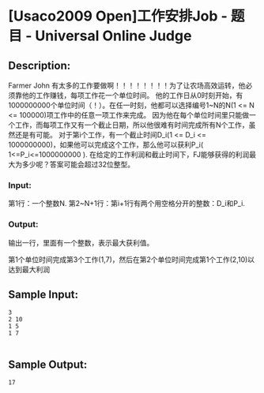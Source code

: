 # [Usaco2009 Open]工作安排Job - 题目 - Universal Online Judge

## Description: 

Farmer John 有太多的工作要做啊！！！！！！！！为了让农场高效运转，他必须靠他的工作赚钱，每项工作花一个单位时间。 他的工作日从0时刻开始，有1000000000个单位时间（！）。在任一时刻，他都可以选择编号1~N的N(1 <= N <= 100000)项工作中的任意一项工作来完成。 因为他在每个单位时间里只能做一个工作，而每项工作又有一个截止日期，所以他很难有时间完成所有N个工作，虽然还是有可能。 对于第i个工作，有一个截止时间D_i(1 <= D_i <= 1000000000)，如果他可以完成这个工作，那么他可以获利P_i( 1<=P_i<=1000000000 ). 在给定的工作利润和截止时间下，FJ能够获得的利润最大为多少呢？答案可能会超过32位整型。 

### Input: 

第1行：一个整数N. 第2~N+1行：第i+1行有两个用空格分开的整数：D_i和P_i. 

### Output: 

输出一行，里面有一个整数，表示最大获利值。 

第1个单位时间完成第3个工作(1,7)，然后在第2个单位时间完成第1个工作(2,10)以达到最大利润 


## Sample Input: 
```
3
2 10
1 5
1 7


```

## Sample Output: 
```
17


```
